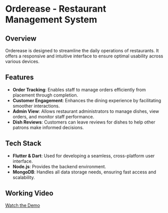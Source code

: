 # Orderease - Restaurant Management System

## Overview
Orderease is designed to streamline the daily operations of restaurants. It offers a responsive and intuitive interface to ensure optimal usability across various devices.

## Features
- **Order Tracking**: Enables staff to manage orders efficiently from placement through completion.
- **Customer Engagement**: Enhances the dining experience by facilitating smoother interactions.
- **Admin View**: Allows restaurant administrators to manage dishes, view orders, and monitor staff performance.
- **Dish Reviews**: Customers can leave reviews for dishes to help other patrons make informed decisions.

## Tech Stack
- **Flutter & Dart**: Used for developing a seamless, cross-platform user interface.
- **Node.js**: Provides the backend environment.
- **MongoDB**: Handles all data storage needs, ensuring fast access and scalability.

## Working Video
[Watch the Demo](https://github.com/user-attachments/assets/4da3a37c-7380-4ba3-ba9e-f0db320967d6)



